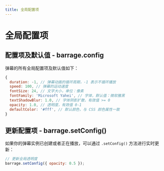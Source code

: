 ```yaml
---
title: 全局配置项
---
```


# 全局配置项

## 配置项及默认值 - barrage.config

弹幕的所有全局配置项及默认值如下：

```js
{
  duration: -1, // 弹幕动画的循环周期，-1 表示不循环播放
  speed: 100, // 弹幕的运动速度
  fontSize: 24, // 文字大小，单位：像素
  fontFamily: 'Microsoft Yahei', // 字体，默认值：微软雅黑
  textShadowBlur: 1.0, // 字体阴影扩散，有效值 >= 0
  opacity: 1.0, // 透明度，有效值 0-1
  defaultColor: '#fff', // 默认颜色，与 CSS 颜色属性一致
}
```

## 更新配置项 - barrage.setConfig()

如果你的弹幕实例已创建或者正在播放，可以通过 `.setConfig()` 方法进行实时更新：

```js
// 更新全局透明度
barrage.setConfig({ opacity: 0.5 });
```